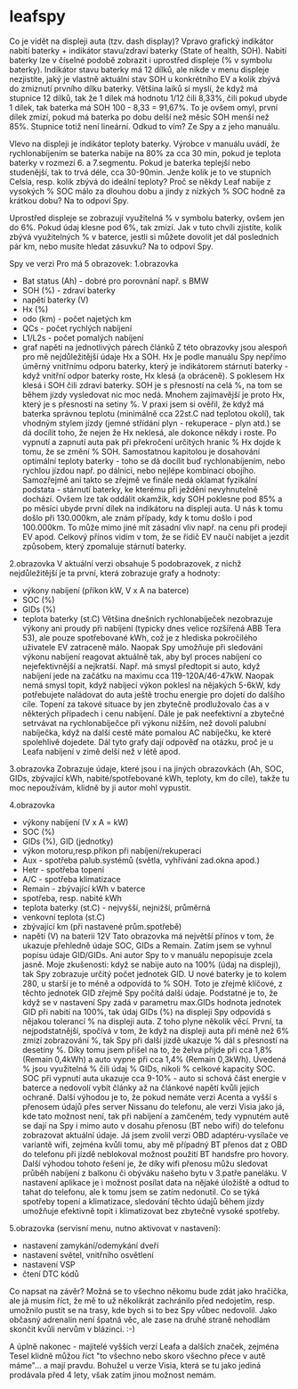 # leafspy

Co je vidět na displeji auta (tzv. dash display)?
Vpravo grafický indikátor nabití baterky + indikátor stavu/zdraví baterky (State of health, SOH). Nabití baterky lze v číselné podobě zobrazit i uprostřed displeje (% v symbolu baterky). Indikátor stavu baterky má 12 dílků, ale nikde v menu displeje nezjistíte, jaký je vlastně aktuální stav SOH u konkrétního EV a kolik zbývá do zmiznutí prvního dílku baterky. Většina laiků si myslí, že když má stupnice 12 dílků, tak že 1 dílek má hodnotu 1/12 čili 8,33%, čili pokud ubyde 1 dílek, tak baterka má SOH 100 - 8,33 = 91,67%. To je ovšem omyl, první dílek zmizí, pokud má baterka po dobu delší než měsíc SOH menší než 85%. Stupnice totiž není lineární. Odkud to vím? Ze Spy a z jeho manuálu.

Vlevo na displeji je indikátor teploty baterky. Výrobce v manuálu uvádí, že rychlonabíjením se baterka nabije na 80% za cca 30 min, pokud je teplota baterky v rozmezí 6. a 7.segmentu. Pokud je baterka teplejší nebo studenější, tak to trvá déle, cca 30-90min. Jenže kolik je to ve stupních Celsia, resp. kolik zbývá do ideální teploty? Proč se někdy Leaf nabije z vysokých % SOC málo za dlouhou dobu a jindy z nízkých % SOC hodně za krátkou dobu? Na to odpoví Spy.

Uprostřed displeje se zobrazují využitelná % v symbolu baterky, ovšem jen do 6%. Pokud údaj klesne pod 6%, tak zmizí. Jak v tuto chvíli zjistíte, kolik zbývá využitelných % v baterce, jestli si můžete dovolit jet dál posledních pár km, nebo musíte hledat zásuvku? Na to odpoví Spy.

Spy ve verzi Pro má 5 obrazovek:
1.obrazovka
- Bat status (Ah) - dobré pro porovnání např. s BMW
- SOH (%) - zdraví baterky
- napětí baterky (V)
- Hx (%)
- odo (km) - počet najetých km
- QCs - počet rychlých nabíjení
- L1/L2s - počet pomalých nabíjení
- graf napětí na jednotlivých párech článků
Z této obrazovky jsou alespoň pro mě nejdůležitější údaje Hx a SOH. Hx je podle manuálu Spy nepřímo úměrný vnitřnímu odporu baterky, který je indikátorem stárnutí baterky - když vnitřní odpor baterky roste, Hx klesá (a obráceně). S poklesem Hx klesá i SOH čili zdraví baterky. SOH je s přesností na celá %, na tom se během jízdy vysledovat nic moc nedá. Mnohem zajímavější je proto Hx, který je s přesností na setiny %. V praxi jsem si ověřil, že když má baterka správnou teplotu (minimálně cca 22st.C nad teplotou okolí), tak vhodným stylem jízdy (jemné střídání plyn - rekuperace - plyn atd.) se dá docílit toho, že nejen že Hx neklesá, ale dokonce někdy i roste. Po vypnutí a zapnutí auta pak při překročení určitých hranic % Hx dojde k tomu, že se změní % SOH. Samostatnou kapitolou je dosahování optimální teploty baterky - toho se dá docílit buď rychlonabíjením, nebo rychlou jízdou např. po dálnici, nebo nejlépe kombinací obojího. Samozřejmě ani takto se zřejmě ve finále nedá oklamat fyzikální podstata - stárnutí baterky, ke kterému při ježdění nevyhnutelně dochází. Ovšem lze tak oddálit okamžik, kdy SOH poklesne pod 85% a po měsíci ubyde první dílek na indikátoru na displeji auta. U nás k tomu došlo při 130.000km, ale znám případy, kdy k tomu došlo i pod 100.000km. To může mimo jiné mít zásadní vliv např. na cenu při prodeji EV apod. Celkový přínos vidím v tom, že se řidič EV naučí nabíjet a jezdit způsobem, který zpomaluje stárnutí baterky.

2.obrazovka
V aktuální verzi obsahuje 5 podobrazovek, z nichž nejdůležitější je ta první, která zobrazuje grafy a hodnoty:
- výkony nabíjení (příkon kW, V x A na baterce)
- SOC (%)
- GIDs (%)
- teplota baterky (st.C)
Většina dnešních rychlonabíječek nezobrazuje výkony ani proudy při nabíjení (typicky dnes velice rozšířená ABB Tera 53), ale pouze spotřebované kWh, což je z hlediska pokročilého uživatele EV zatraceně málo. Naopak Spy umožňuje při sledování výkonu nabíjení reagovat aktuálně tak, aby byl proces nabíjení co nejefektivnější a nejkratší. Např. má smysl předtopit si auto, když nabíjení jede na začátku na maximu cca 119-120A/46-47kW. Naopak nemá smysl topit, když nabíjecí výkon poklesl na nějakých 5-6kW, kdy potřebujete naládovat do auta ještě trochu energie pro dojetí do dalšího cíle. Topení za takové situace by jen zbytečně prodlužovalo čas a v některých případech i cenu nabíjení. Dále je pak neefektivní a zbytečné setrvávat na rychlonabíječce při výkonu nižším, než dovolí palubní nabíječka, když na další cestě máte pomalou AC nabíječku, ke které spolehlivě dojedete. Dál tyto grafy dají odpověď na otázku, proč je u Leafa nabíjení v zimě delší než v létě apod.

3.obrazovka
Zobrazuje údaje, které jsou i na jiných obrazovkách (Ah, SOC, GIDs, zbývající kWh, nabité/spotřebované kWh, teploty, km do cíle), takže tu moc nepoužívám, klidně by ji autor mohl vypustit.

4.obrazovka
- výkony nabíjení (V x A = kW)
- SOC (%)
- GIDs (%), GID (jednotky)
- výkon motoru,resp.příkon při nabíjení/rekuperaci
- Aux - spotřeba palub.systémů (světla, vyhřívání zad.okna apod.)
- Hetr - spotřeba topení
- A/C - spotřeba klimatizace
- Remain - zbývající kWh v baterce
- spotřeba, resp. nabité kWh
- teplota baterky (st.C) - nejvyšší, nejnižší, průměrná
- venkovní teplota (st.C)
- zbývající km (při nastavené prům.spotřebě)
- napětí (V) na baterii 12V
Tato obrazovka má největší přínos v tom, že ukazuje přehledně údaje SOC, GIDs a Remain. Zatím jsem se vyhnul popisu údaje GID/GIDs. Ani autor Spy to v manuálu nepopisuje zcela jasně. Moje zkušenosti: když se nabije auto na 100% (údaj na displeji), tak Spy zobrazuje určitý počet jednotek GID. U nové baterky je to kolem 280, u starší je to méně a odpovídá to % SOH. Toto je zřejmě klíčové, z těchto jednotek GID zřejmě Spy počítá další údaje. Podstatné je to, že když se v nastavení Spy zadá v parametru max.GIDs hodnota jednotek GID při nabití na 100%, tak údaj GIDs (%) na displeji Spy odpovídá s nějakou tolerancí % na displeji auta. Z toho plyne několik věcí. První, ta nejpodstatnější, spočívá v tom, že když na displeji auta při méně než 6% zmizí zobrazování %, tak Spy při další jízdě ukazuje % dál s přesností na desetiny %. Díky tomu jsem přišel na to, že želva přijde při cca 1,8% (Remain 0,4kWh) a auto vypne při cca 1,4% (Remain 0,3kWh). Uvedená % jsou využitelná % čili údaj % GIDs, nikoli % celkové kapacity SOC. SOC při vypnutí auta ukazuje cca 9-10% - auto si schová část energie v baterce a nedovolí vybít články až na článkové napětí kvůli jejich ochraně. Další výhodou je to, že pokud nemáte verzi Acenta a vyšší s přenosem údajů přes server Nissanu do telefonu, ale verzi Visia jako já, kde tato možnost není, tak při nabíjení a zamčeném, tedy vypnutém autě se dají na Spy i mimo auto v dosahu přenosu (BT nebo wifi) do telefonu zobrazovat aktuální údaje. Já jsem zvolil verzi OBD adaptéru-vysílače ve variantě wifi, zejména kvůli tomu, aby mě případný BT přenos dat z OBD do telefonu při jízdě neblokoval možnost použití BT handsfre pro hovory. Další výhodou tohoto řešení je, že díky wifi přenosu můžu sledovat průběh nabíjení z balkonu či obýváku našeho bytu v 3.patře paneláku. V nastavení aplikace je i možnost posílat data na nějaké úložiště a odtud to tahat do telefonu, ale k tomu jsem se zatím nedonutil.
Co se týká spotřeby topení a klimatizace, sledování těchto údajů během jízdy umožňuje efektivně topit i klimatizovat bez zbytečně vysoké spotřeby.

5.obrazovka (servisní menu, nutno aktivovat v nastavení):
- nastavení zamykání/odemykání dveří
- nastavení světel, vnitřního osvětlení
- nastavení VSP
- čtení DTC kódů

Co napsat na závěr?
Možná se to všechno někomu bude zdát jako hračička, ale já musím říct, že mě to už několikrát zachránilo před nedojetím, resp. umožnilo pustit se na trasy, kde bych si to bez Spy vůbec nedovolil. Jako občasný adrenalin není špatná věc, ale zase na druhé straně nehodlám skončit kvůli nervům v blázinci. :-)

A úplně nakonec - majitelé vyšších verzí Leafa a dalších značek, zejména Tesel klidně můžou říct "to všechno nebo skoro všechno přece v autě máme"... a mají pravdu. Bohužel u verze Visia, která se tu jako jediná prodávala před 4 lety, však zatím jinou možnost nemám.
